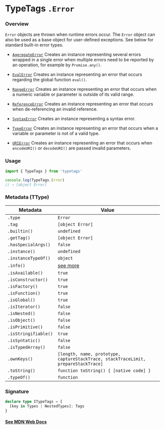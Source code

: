 # TypeTags `.Error`

### Overview

`Error` objects are thrown when runtime errors occur. The `Error` object can also be used as a base object for user-defined exceptions. See below for standard built-in error types.

- [`AggregateError`](https://typetags.org/types/AggregateError)
  Creates an instance representing several errors wrapped in a single error when multiple errors need to be reported by an operation, for example by `Promise.any()`.

- [`EvalError`](https://typetags.org/types/EvalError)
  Creates an instance representing an error that occurs regarding the global function `eval()`.

- [`RangeError`](https://typetags.org/types/RangeError)
  Creates an instance representing an error that occurs when a numeric variable or parameter is outside of its valid range.

- [`ReferenceError`](https://typetags.org/types/ReferenceError)
  Creates an instance representing an error that occurs when de-referencing an invalid reference.

- [`SyntaxError`](https://typetags.org/types/SyntaxError)
  Creates an instance representing a syntax error.

- [`TypeError`](https://typetags.org/types/TypeError)
  Creates an instance representing an error that occurs when a variable or parameter is not of a valid type.

- [`URIError`](https://typetags.org/types/URIError)
  Creates an instance representing an error that occurs when `encodeURI()` or `decodeURI()` are passed invalid parameters.

### Usage

```js
import { TypeTags } from 'typetags'

console.log(TypeTags.Error)
// → [object Error]
```

### Metadata (TType)

| Metadata             | Value                                                                              |
| -------------------- | ---------------------------------------------------------------------------------- |
| `.type`              | `Error`                                                                            |
| `.tag`               | `[object Error]`                                                                   |
| `.builtin()`         | `undefined`                                                                        |
| `.getTag()`          | `[object Error]`                                                                   |
| `.hasSpecialArgs()`  | `false`                                                                            |
| `.instance()`        | `undefined`                                                                        |
| `.instanceTypeOf()`  | `object`                                                                           |
| `.info()`            | [see more]()                                                                       |
| `.isAvailable()`     | `true`                                                                             |
| `.isConstructor()`   | `true`                                                                             |
| `.isFactory()`       | `true`                                                                             |
| `.isFunction()`      | `true`                                                                             |
| `.isGlobal()`        | `true`                                                                             |
| `.isIterator()`      | `false`                                                                            |
| `.isNested()`        | `false`                                                                            |
| `.isObject()`        | `false`                                                                            |
| `.isPrimitive()`     | `false`                                                                            |
| `.isStringifiable()` | `true`                                                                             |
| `.isSyntatic()`      | `false`                                                                            |
| `.isTypedArray()`    | `false`                                                                            |
| `.ownKeys()`         | `[length, name, prototype, captureStackTrace, stackTraceLimit, prepareStackTrace]` |
| `.toString()`        | `function toString() { [native code] }`                                            |
| `.typeOf()`          | `function`                                                                         |

### Signature

```ts
declare type ITypeTags = {
  [key in Types | NestedTypes]: Tags
}
```

#### [See MDN Web Docs](https://developer.mozilla.org/en-US/docs/Web/JavaScript/Reference/Global_Objects/Error)
